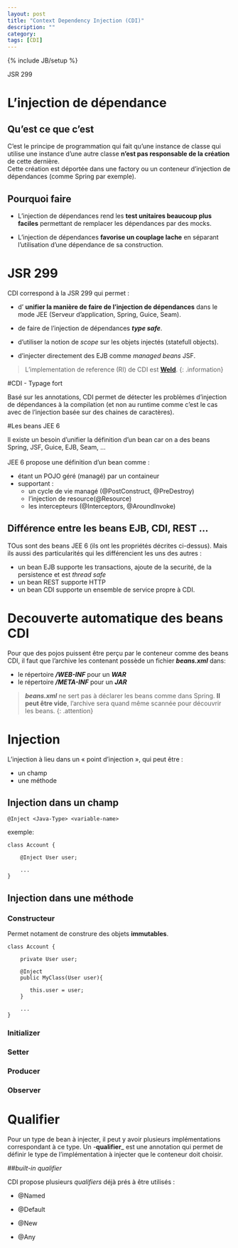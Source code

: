 ```yaml
---
layout: post
title: "Context Dependency Injection (CDI)"
description: ""
category: 
tags: [CDI]
---
```

{% include JB/setup %}

JSR 299

# L’injection de dépendance

## Qu’est ce que c’est
C’est le principe de programmation qui fait qu’une instance de classe qui utilise une instance d’une autre classe **n’est pas responsable de la création** de cette dernière.  
Cette création est déportée dans une factory ou un conteneur d’injection de dépendances (comme Spring par exemple).

## Pourquoi faire

  - L’injection de dépendances rend les **test unitaires beaucoup plus faciles** permettant de remplacer les dépendances par des mocks.

  - L’injection de dépendances **favorise un couplage lache** en séparant l’utilisation d’une dépendance de sa construction.

  
# JSR 299

CDI correspond à la JSR 299 qui permet :

  - d’ **unifier la manière de faire de l’injection de dépendances** dans le mode JEE (Serveur d’application, Spring, Guice, Seam).
  
  - de faire de l’injection de dépendances _**type safe**_.

  - d’utiliser la notion de _scope_ sur les objets injectés (statefull objects).

  - d’injecter directement des EJB comme _managed beans_ JSF.  

>L’implementation de reference (RI) de CDI est **[Weld](http://weld.cdi-spec.org/)**.
{: .information}

#CDI - Typage fort

Basé sur les annotations, CDI permet de détecter les problèmes d’injection de dépendances à la compilation (et non au runtime comme c’est le cas avec de l’injection basée sur des chaines de caractères).

#Les beans JEE 6 

Il existe un besoin d’unifier la définition d’un bean car on a des beans Spring, JSF, Guice, EJB, Seam, ...  
<br>
JEE 6 propose une définition d’un bean comme :

  - étant un POJO géré (managé) par un containeur
  - supportant : 
     - un cycle de vie managé (@PostConstruct, @PreDestroy)
     - l’injection de resource(@Resource)
     - les intercepteurs (@Interceptors, @AroundInvoke)

## Différence entre les beans EJB, CDI, REST ...

TOus sont des beans JEE 6 (ils ont les propriétés décrites ci-dessus). Mais ils aussi des particularités qui les différencient les uns des autres :

  - un bean EJB supporte les transactions, ajoute de la securité, de la persistence et est _thread safe_
  - un bean REST supporte HTTP
  - un bean CDI supporte un ensemble de service propre à CDI. 


# Decouverte automatique des beans CDI

Pour que des pojos puissent être perçu par le conteneur comme des beans CDI, il faut que l’archive les contenant possède un fichier _**beans.xml**_ dans:
  
  - le répertoire _**/WEB-INF**_ pour un _**WAR**_
  - le répertoire _**/META-INF**_ pour un _**JAR**_

>_**beans.xml**_ ne sert pas à déclarer les beans comme dans Spring.  **Il peut être vide**, l’archive sera quand même scannée pour découvrir les beans.
{: .attention}

# Injection

L’injection à lieu dans un « point d’injection », qui peut être :

  - un champ
  - une méthode

## Injection dans un champ
    
    @Inject <Java-Type> <variable-name>
    
exemple:

    class Account {

        @Inject User user;
    
        ...
    }
    

## Injection dans une méthode

### Constructeur
Permet notament de construre des objets **immutables**.

    class Account {
    
        private User user;

        @Inject 
        public MyClass(User user){
        
           this.user = user;
        }
        
        ...
    }

### Initializer

### Setter

### Producer

### Observer


# Qualifier

Pour un type de bean à injecter, il peut y avoir plusieurs implémentations correspondant à ce type. Un -**qualifier**_ est une annotation qui permet de définir le type de l’implémentation à injecter que le conteneur doit choisir.

##_built-in qualifier_

CDI propose plusieurs _qualifiers_ déjà prés à être utilisés :

  - @Named
  - @Default

  - @New
  - @Any
    
